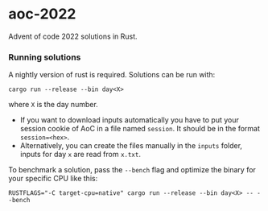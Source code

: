 # aoc-2022
Advent of code 2022 solutions in Rust.

### Running solutions
A nightly version of rust is required. Solutions can be run with:
```
cargo run --release --bin day<X>
```
where `X` is the day number.

- If you want to download inputs automatically you have to put your session cookie of AoC in a file named `session`. It should be in the format `session=<hex>`.
- Alternatively, you can create the files manually in the `inputs` folder, inputs for day `x` are read from `x.txt`.

To benchmark a solution, pass the `--bench` flag and optimize the binary for your specific CPU like this:
```
RUSTFLAGS="-C target-cpu=native" cargo run --release --bin day<X> -- --bench
```

